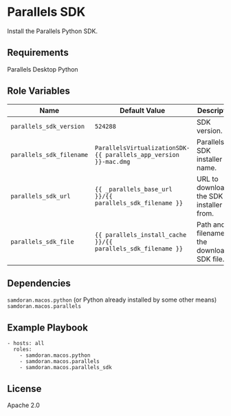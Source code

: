 Parallels SDK
=============

Install the Parallels Python SDK.

Requirements
------------

Parallels Desktop
Python

Role Variables
--------------

| Name              | Default Value       | Description          |
|-------------------|---------------------|----------------------|
| `parallels_sdk_version` | `524288` | SDK version. |
| `parallels_sdk_filename` | `ParallelsVirtualizationSDK-{{ parallels_app_version }}-mac.dmg` | Parallels SDK installer file name. |
| `parallels_sdk_url` | `{{ _parallels_base_url }}/{{ parallels_sdk_filename }}` | URL to download the SDK installer file from. |
| `parallels_sdk_file` | `{{ parallels_install_cache }}/{{ parallels_sdk_filename }}` | Path and filename of the downloaded SDK file. |


Dependencies
------------

`samdoran.macos.python` (or Python already installed by some other means)
`samdoran.macos.parallels`

Example Playbook
----------------

    - hosts: all
      roles:
        - samdoran.macos.python
        - samdoran.macos.parallels
        - samdoran.macos.parallels_sdk

License
-------

Apache 2.0
